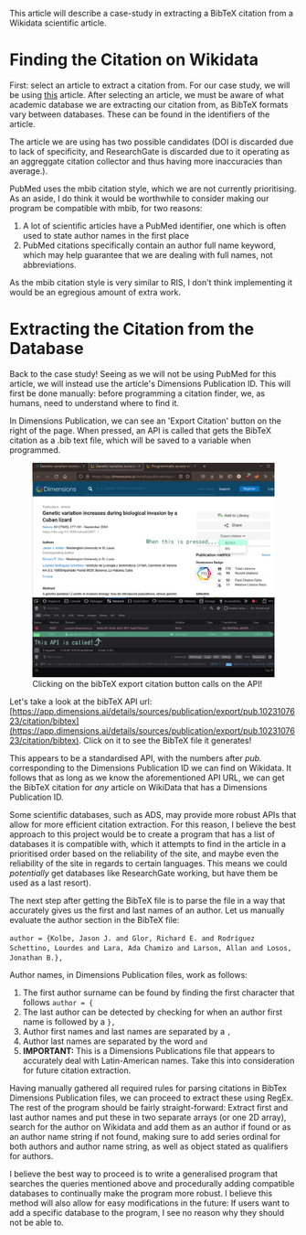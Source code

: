 This article will describe a case-study in extracting a BibTeX citation from a Wikidata scientific article.

# Finding the Citation on Wikidata
First: select an article to extract a citation from. For our case study, we will be using [this](https://www.wikidata.org/wiki/Q45051042) article. After selecting an article, we must be aware of what academic database we are extracting our citation from, as BibTeX formats vary between databases. These can be found in the identifiers of the article.

The article we are using has two possible candidates (DOI is discarded due to lack of specificity, and ResearchGate is discarded due to it operating as an aggreggate citation collector and thus having more inaccuracies than average.).

PubMed uses the mbib citation style, which we are not currently prioritising. As an aside, I do think it would be worthwhile to consider making our program be compatible with mbib, for two reasons:

1. A lot of scientific articles have a PubMed identifier, one which is often used to state author names in the first place
2. PubMed citations specifically contain an author full name keyword, which may help guarantee that we are dealing with full names, not abbreviations.

As the mbib citation style is very similar to RIS, I don't think implementing it would be an egregious amount of extra work.

# Extracting the Citation from the Database
Back to the case study! Seeing as we will not be using PubMed for this article, we will instead use the article's Dimensions Publication ID. This will first be done manually: before programming a citation finder, we, as humans, need to understand where to find it.

In Dimensions Publication, we can see an 'Export Citation' button on the right of the page. When pressed, an API is called that gets the BibTeX citation as a .bib text file, which will be saved to a variable when programmed.

<figure>
<img src="assets/img/api-get.png" alt = "Clicking on the bibTeX export citation button calls on the API." class="img-responsive">
<figcaption>Clicking on the bibTeX export citation button calls on the API!</figcaption>
</figure>

Let's take a look at the bibTeX API url: [https://app.dimensions.ai/details/sources/publication/export/pub.1023107623/citation/bibtex](https://app.dimensions.ai/details/sources/publication/export/pub.1023107623/citation/bibtex). Click on it to see the BibTeX file it generates!

This appears to be a standardised API, with the numbers after *pub.* corresponding to the Dimensions Publication ID we can find on Wikidata. It follows that as long as we know the aforementioned API URL, we can get the BibTeX citation for *any* article on WikiData that has a Dimensions Publication ID.

Some scientific databases, such as ADS, may provide more robust APIs that allow for more efficient citation extraction. For this reason, I believe the best approach to this project would be to create a program that has a list of databases it is compatible with, which it attempts to find in the article in a prioritised order based on the reliability of the site, and maybe even the reliability of the site in regards to certain languages. This means we could *potentially* get databases like ResearchGate working, but have them be used as a last resort).

The next step after getting the BibTeX file is to parse the file in a way that accurately gives us the first and last names of an author. Let us manually evaluate the author section in the BibTeX file:

`author = {Kolbe, Jason J. and Glor, Richard E. and Rodríguez Schettino, Lourdes and Lara, Ada Chamizo and Larson, Allan and Losos, Jonathan B.},`

Author names, in Dimensions Publication files, work as follows:
1. The first author surname can be found by finding the first character that follows ```author = {```
2. The last author can be detected by checking for when an author first name is followed by a ```},```
3. Author first names and last names are separated by a ```,```
4. Author last names are separated by the word ```and```
5. **IMPORTANT:** This is a Dimensions Publications file that appears to accurately deal with Latin-American names. Take this into consideration for future citation extraction.

Having manually gathered all required rules for parsing citations in BibTex Dimensions Publication files, we can proceed to extract these using RegEx. The rest of the program should be fairly straight-forward: Extract first and last author names and put these in two separate arrays (or one 2D array), search for the author on Wikidata and add them as an author if found or as an author name string if not found, making sure to add series ordinal for both authors and author name string, as well as object stated as qualifiers for authors.

I believe the best way to proceed is to write a generalised program that searches the queries mentioned above and procedurally adding compatible databases to continually make the program more robust. I believe this method will also allow for easy modifications in the future: If users want to add a specific database to the program, I see no reason why they should not be able to.

